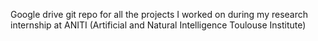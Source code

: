 Google drive git repo for all the projects I worked on during my research internship at ANITI (Artificial and Natural Intelligence Toulouse Institute)

